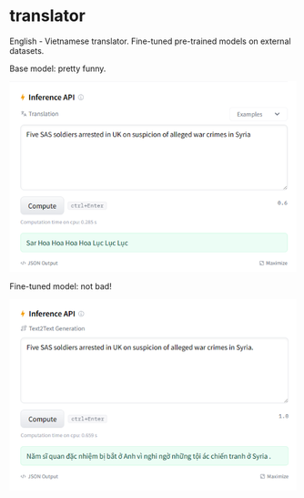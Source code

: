 # translator
English - Vietnamese translator. Fine-tuned pre-trained models on external datasets.

Base model: pretty funny.

![Alt Text](/images/baseline.png)

Fine-tuned model: not bad!

![Alt Text](/images/fine-tuned.png)
